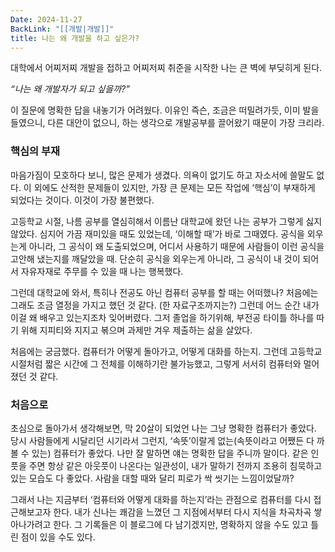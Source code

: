 ```yaml
---
Date: 2024-11-27
BackLink: "[[개발|개발]]"
title: 나는 왜 개발을 하고 싶은가?
---
```



대학에서 어찌저찌 개발을 접하고 어찌저찌 취준을 시작한 나는 큰 벽에 부딪히게 된다.

*“나는 왜 개발자가 되고 싶을까?”*

이 질문에 명확한 답을 내놓기가 어려웠다. 이유인 즉슨, 조금은 떠밀려가듯, 이미 발을 들였으니, 다른 대안이 없으니, 하는 생각으로 개발공부를 끌어왔기 때문이 가장 크리라.

### 핵심의 부재
마음가짐이 모호하다 보니, 많은 문제가 생겼다. 의욕이 없기도 하고 자소서에 쓸말도 없다. 이 외에도 산적한 문제들이 있지만, 가장 큰 문제는 모든 작업에 ‘핵심’이 부재하게 되었다는 것이다. 이것이 가장 불편했다.

고등학교 시절, 나름 공부를 열심히해서 이름난 대학교에 왔던 나는 공부가 그렇게 싫지 않았다. 심지어 가끔 재미있을 때도 있었는데, ‘이해할 때’가 바로 그때였다. 공식을 외우는게 아니라, 그 공식이 왜 도출되었으며, 어디서 사용하기 때문에 사람들이 이런 공식을 고안해 냈는지를 깨달았을 때. 단순히 공식을 외우는게 아니라, 그 공식이 내 것이 되어서 자유자재로 주무를 수 있을 때 나는 행복했다.

그런데 대학교에 와서, 특히나 전공도 아닌 컴퓨터 공부를 할 때는 어떠했나? 처음에는 그래도 조금 열정을 가지고 했던 것 같다. (한 자료구조까지는?) 그런데 어느 순간 내가 이걸 왜 배우고 있는지조차 잊어버렸다. 그저 졸업을 하기위해, 부전공 타이틀 하나를 따기 위해 지피티와 지지고 볶으며 과제만 겨우 제출하는 삶을 살았다.

처음에는 궁금했다. 컴퓨터가 어떻게 돌아가고, 어떻게 대화를 하는지. 그런데 고등학교 시절처럼 짧은 시간에 그 전체를 이해하기란 불가능했고, 그렇게 서서히 컴퓨터와 멀어졌던 것 같다.

### 처음으로
초심으로 돌아가서 생각해보면, 막 20살이 되었언 나는 그냥 명확한 컴퓨터가 좋았다. 당시 사람들에게 시달리던 시기라서 그런지, ‘속뜻’이랄게 없는(속뜻이라고 어쨌든 다 까볼 수 있는) 컴퓨터가 좋았다. 나만 잘 말하면 얘는 명확한 답을 주니까 말이다. 같은 인풋을 주면 항상 같은 아웃풋이 나온다는 일관성이, 내가 말하기 전까지 조용히 침묵하고 있는 모습도 다 좋았다. 사람을 대할 때와 달리 피로가 싹 씻기는 느낌이었달까?

그래서 나는 지금부터 ‘컴퓨터와 어떻게 대화를 하는지’라는 관점으로 컴퓨터를 다시 접근해보고자 한다. 내가 신나는 쾌감을 느꼈던 그 지점에서부터 다시 지식을 차곡차곡 쌓아나가려고 한다. 그 기록들은 이 블로그에 다 남기겠지만, 명확하지 않을 수도 있고 틀린 점이 있을 수도 있다.